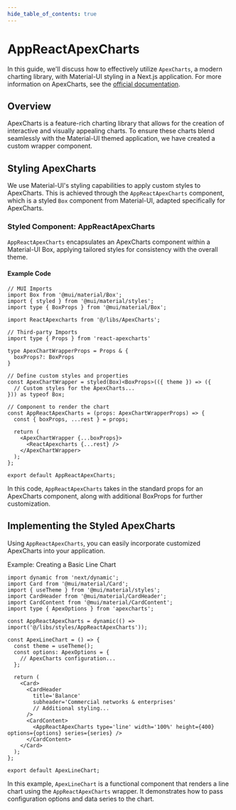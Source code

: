 ```yaml
---
hide_table_of_contents: true
---
```


# AppReactApexCharts

In this guide, we'll discuss how to effectively utilize `ApexCharts`, a modern charting library, with Material-UI styling in a Next.js application. For more information on ApexCharts, see the [official documentation](https://apexcharts.com/).

## Overview

ApexCharts is a feature-rich charting library that allows for the creation of interactive and visually appealing charts. To ensure these charts blend seamlessly with the Material-UI themed application, we have created a custom wrapper component.

## Styling ApexCharts

We use Material-UI's styling capabilities to apply custom styles to ApexCharts. This is achieved through the `AppReactApexCharts` component, which is a styled `Box` component from Material-UI, adapted specifically for ApexCharts.

### Styled Component: AppReactApexCharts

`AppReactApexCharts` encapsulates an ApexCharts component within a Material-UI Box, applying tailored styles for consistency with the overall theme.

#### Example Code

```tsx
// MUI Imports
import Box from '@mui/material/Box';
import { styled } from '@mui/material/styles';
import type { BoxProps } from '@mui/material/Box';

import ReactApexcharts from '@/libs/ApexCharts';

// Third-party Imports
import type { Props } from 'react-apexcharts'

type ApexChartWrapperProps = Props & {
  boxProps?: BoxProps
}

// Define custom styles and properties
const ApexChartWrapper = styled(Box)<BoxProps>(({ theme }) => ({
  // Custom styles for the ApexCharts...
})) as typeof Box;

// Component to render the chart
const AppReactApexCharts = (props: ApexChartWrapperProps) => {
  const { boxProps, ...rest } = props;

  return (
    <ApexChartWrapper {...boxProps}>
      <ReactApexcharts {...rest} />
    </ApexChartWrapper>
  );
};

export default AppReactApexCharts;
```

In this code, `AppReactApexCharts` takes in the standard props for an ApexCharts component, along with additional BoxProps for further customization.

## Implementing the Styled ApexCharts

Using `AppReactApexCharts`, you can easily incorporate customized ApexCharts into your application.

Example: Creating a Basic Line Chart

```tsx
import dynamic from 'next/dynamic';
import Card from '@mui/material/Card';
import { useTheme } from '@mui/material/styles';
import CardHeader from '@mui/material/CardHeader';
import CardContent from '@mui/material/CardContent';
import type { ApexOptions } from 'apexcharts';

const AppReactApexCharts = dynamic(() => import('@/libs/styles/AppReactApexCharts'));

const ApexLineChart = () => {
  const theme = useTheme();
  const options: ApexOptions = {
    // ApexCharts configuration...
  };

  return (
    <Card>
      <CardHeader
        title='Balance'
        subheader='Commercial networks & enterprises'
        // Additional styling...
      />
      <CardContent>
        <AppReactApexCharts type='line' width='100%' height={400} options={options} series={series} />
      </CardContent>
    </Card>
  );
};

export default ApexLineChart;
```

In this example, `ApexLineChart` is a functional component that renders a line chart using the `AppReactApexCharts` wrapper. It demonstrates how to pass configuration options and data series to the chart.
